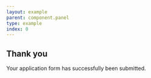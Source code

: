 ```yaml
---
layout: example
parent: component.panel
type: example
index: 0
---
```


<div class="ds_panel ds_panel--success">
    <h2 class="ds_panel__title">Thank you</h2>
    <div class="ds_panel__content"><p>Your application form has successfully been submitted.</p></div>
</div>
